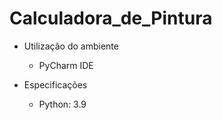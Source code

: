 # Calculadora_de_Pintura

* Utilização do ambiente
  * PyCharm IDE
  
* Especificações
  * Python: 3.9
